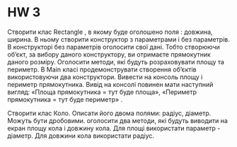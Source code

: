 # HW 3
<p>
Створити клас Rectangle , в якому буде оголошено поля : довжина, ширина. В ньому створити конструктор з параметрами і без параметрів. В конструкторі без параметрів оголосити свої дані. Тобто створюючи об’єкт, за вибору даного конструктору, ви отримаєте прямокутник даного розміру. Оголосити методи, які будуть розраховувати площу та периметр. В Main класі продемонструвати створення об’єктів використовуючи два конструктори. Вивести на консоль площу і периметр прямокутника. Вивід на консолі повинен мати наступний вигляд: «Площа прямокутника = тут буде площа», «Периметр прямокутника = тут буде периметр» .
  
Створити клас Коло. Описати його двома полями: радіус, діаметр. Можуть бути дробовими. оголосити два методи, які будуть виводити на екран площу кола і довжину кола. Для площі використати параметр - діаметр. Для довжини кола використати радіус.
</p>
